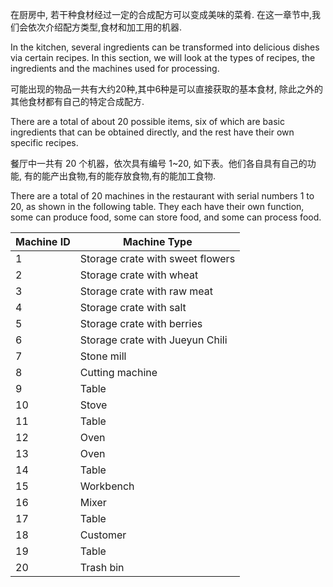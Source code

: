 在厨房中, 若干种食材经过一定的合成配方可以变成美味的菜肴.
在这一章节中,我们会依次介绍配方类型,食材和加工用的机器.

In the kitchen, several ingredients can be transformed into delicious dishes via certain recipes.
In this section, we will look at the types of recipes, the ingredients and the machines used for processing.

可能出现的物品一共有大约20种,其中6种是可以直接获取的基本食材, 除此之外的其他食材都有自己的特定合成配方.

There are a total of about 20 possible items, six of which are basic ingredients that can be obtained directly, and the rest have their own specific recipes.

餐厅中一共有 20 个机器，依次具有编号 1~20, 如下表。他们各自具有自己的功能, 有的能产出食物,有的能存放食物,有的能加工食物.

There are a total of 20 machines in the restaurant with serial numbers 1 to 20, as shown in the following table. They each have their own function, some can produce food, some can store food, and some can process food.


|Machine ID|	Machine Type|
|------|------|
|1	|Storage crate with sweet flowers|
|2	|Storage crate with wheat|
|3	|Storage crate with raw meat|
|4	|Storage crate with salt|
|5	|Storage crate with berries|
|6	|Storage crate with Jueyun Chili|
|7	|Stone mill|
|8	|Cutting machine|
|9	|Table|
|10	|Stove|
|11	|Table|
|12	|Oven|
|13	|Oven|
|14	|Table|
|15	|Workbench|
|16	|Mixer|
|17	|Table|
|18	|Customer|
|19	|Table|
|20	|Trash bin|

